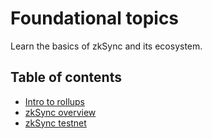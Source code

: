 # Foundational topics

Learn the basics of zkSync and its ecosystem.


## Table of contents

- [Intro to rollups](./rollups.md)
- [zkSync overview](./zkSync.md)
- [zkSync testnet](./testnet.md)

